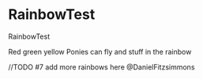 # RainbowTest
 RainbowTest

Red
green
yellow
Ponies can fly and stuff in the rainbow

//TODO #7 add more rainbows here @DanielFitzsimmons